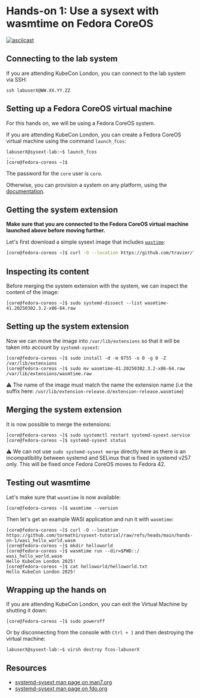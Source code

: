 # Hands-on 1: Use a sysext with wasmtime on Fedora CoreOS

[![asciicast](https://asciinema.org/a/710119.svg)](https://asciinema.org/a/710119)

## Connecting to the lab system

If you are attending KubeCon London, you can connect to the lab system via SSH:

```
ssh labuserX@WW.XX.YY.ZZ
```

## Setting up a Fedora CoreOS virtual machine

For this hands on, we will be using a Fedora CoreOS system.

If you are attending KubeCon London, you can create a Fedora CoreOS virtual
machine using the command `launch_fcos`:

```
labuserX@sysext-lab:~$ launch_fcos
...
[core@fedora-coreos ~]$
```

The password for the `core` user is `core`.

Otherwise, you can provision a system on any platform, using the
[documentation](https://docs.fedoraproject.org/en-US/fedora-coreos/).

## Getting the system extension

**Make sure that you are connected to the Fedora CoreOS virtual machine
launched above before moving further.**

Let's first download a simple sysext image that includes
[`wastime`](https://wasmtime.dev/):

```bash
[core@fedora-coreos ~]$ curl -O --location https://github.com/travier/fedora-sysexts/releases/download/fedora-coreos-stable/wasmtime-41.20250302.3.2-x86-64.raw
```

## Inspecting its content

Before merging the system extension with the system, we can inspect the content
of the image:

```
[core@fedora-coreos ~]$ sudo systemd-dissect --list wasmtime-41.20250302.3.2-x86-64.raw
```

## Setting up the system extension

Now we can move the image into `/var/lib/extensions` so that it will be taken
into account by `systemd-sysext`:

```
[core@fedora-coreos ~]$ sudo install -d -m 0755 -o 0 -g 0 -Z /var/lib/extensions
[core@fedora-coreos ~]$ sudo mv wasmtime-41.20250302.3.2-x86-64.raw /var/lib/extensions/wasmtime.raw
```

:warning: The name of the image must match the name the extension name (i.e the
suffix here: `/usr/lib/extension-release.d/extension-release.wasmtime`)

## Merging the system extension

It is now possible to merge the extensions:

```
[core@fedora-coreos ~]$ sudo systemctl restart systemd-sysext.service
[core@fedora-coreos ~]$ systemd-sysext status
```

:warning: We can not use `sudo systemd-sysext merge` directly here as there is
an incompatibility between systemd and SELinux that is fixed in systemd v257
only. This will be fixed once Fedora CoreOS moves to Fedora 42.

## Testing out wasmtime

Let's make sure that `wasmtime` is now available:

```
[core@fedora-coreos ~]$ wasmtime --version
```

Then let's get an example WASI application and run it with `wasmtime`:

```
[core@fedora-coreos ~]$ curl -O --location https://github.com/tormath1/sysext-tutorial/raw/refs/heads/main/hands-on-1/wasi_hello_world.wasm
[core@fedora-coreos ~]$ mkdir helloworld
[core@fedora-coreos ~]$ wasmtime run --dir=$PWD::/ wasi_hello_world.wasm
Hello KubeCon London 2025!
[core@fedora-coreos ~]$ cat helloworld/helloworld.txt
Hello KubeCon London 2025!
```

## Wrapping up the hands on

If you are attending KubeCon London, you can exit the Virtual Machine
by shutting it down:

```
[core@fedora-coreos ~]$ sudo poweroff
```

Or by disconnecting from the console with `Ctrl + ]` and then destroying the
virtual machine:

```
labuserX@sysext-lab:~$ virsh destroy fcos-labuserX
```

## Resources

* [systemd-sysext man page on man7.org](https://man7.org/linux/man-pages/man8/systemd-sysext.8.html)
* [systemd-sysext man page on fdo.org](https://www.freedesktop.org/software/systemd/man/latest/systemd-sysext.html)
